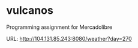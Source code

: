 # vulcanos
Programming assignment for Mercadolibre

URL: <a href="http://104.131.85.243:8080/weather?day=270" target="_blank">http://104.131.85.243:8080/weather?day=270</a>
